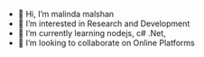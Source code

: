- 👋 Hi, I’m malinda malshan
- 👀 I’m interested in Research and Development
- 🌱 I’m currently learning nodejs, c# .Net,
- 💞️ I’m looking to collaborate on Online Platforms


<!---
wmm-x/wmm-x is a ✨ special ✨ repository because its `README.md` (this file) appears on your GitHub profile.
You can click the Preview link to take a look at your changes.
--->
